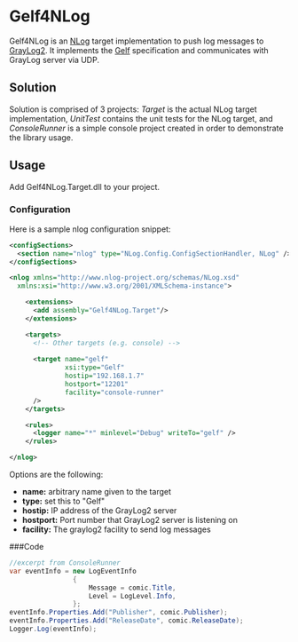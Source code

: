 # Gelf4NLog
Gelf4NLog is an [NLog] target implementation to push log messages to [GrayLog2]. It implements the [Gelf] specification and communicates with GrayLog server via UDP.

## Solution
Solution is comprised of 3 projects: *Target* is the actual NLog target implementation, *UnitTest* contains the unit tests for the NLog target, and *ConsoleRunner* is a simple console project created in order to demonstrate the library usage.
## Usage
Add Gelf4NLog.Target.dll to your project.
### Configuration
Here is a sample nlog configuration snippet:
```xml
<configSections>
  <section name="nlog" type="NLog.Config.ConfigSectionHandler, NLog" />
</configSections>

<nlog xmlns="http://www.nlog-project.org/schemas/NLog.xsd"
  xmlns:xsi="http://www.w3.org/2001/XMLSchema-instance">

	<extensions>
	  <add assembly="Gelf4NLog.Target"/>
	</extensions>

	<targets>
	  <!-- Other targets (e.g. console) -->
    
	  <target name="gelf" 
			  xsi:type="Gelf" 
			  hostip="192.168.1.7" 
			  hostport="12201" 
			  facility="console-runner"
	  />
	</targets>

	<rules>
	  <logger name="*" minlevel="Debug" writeTo="gelf" />
	</rules>

</nlog>
```

Options are the following:
* __name:__ arbitrary name given to the target
* __type:__ set this to "Gelf"
* __hostip:__ IP address of the GrayLog2 server
* __hostport:__ Port number that GrayLog2 server is listening on
* __facility:__ The graylog2 facility to send log messages

###Code
```c#
//excerpt from ConsoleRunner
var eventInfo = new LogEventInfo
    			{
					Message = comic.Title,
					Level = LogLevel.Info,
				};
eventInfo.Properties.Add("Publisher", comic.Publisher);
eventInfo.Properties.Add("ReleaseDate", comic.ReleaseDate);
Logger.Log(eventInfo);
```

[NLog]: http://nlog-project.org/
[GrayLog2]: http://graylog2.org/
[Gelf]: http://graylog2.org/about/gelf